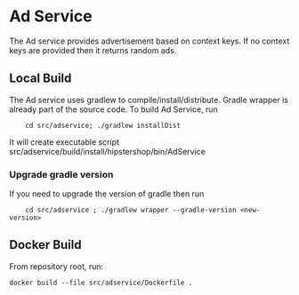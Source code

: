 # Ad Service

The Ad service provides advertisement based on context keys.
If no context keys are provided then it returns random ads.

## Local Build

The Ad service uses gradlew to compile/install/distribute.
Gradle wrapper is already part of the source code. To build Ad Service, run

```
    cd src/adservice; ./gradlew installDist
```

It will create executable script src/adservice/build/install/hipstershop/bin/AdService

### Upgrade gradle version

If you need to upgrade the version of gradle then run

```
    cd src/adservice ; ./gradlew wrapper --gradle-version <new-version>
```

## Docker Build

From repository root, run:

```
docker build --file src/adservice/Dockerfile .
```

